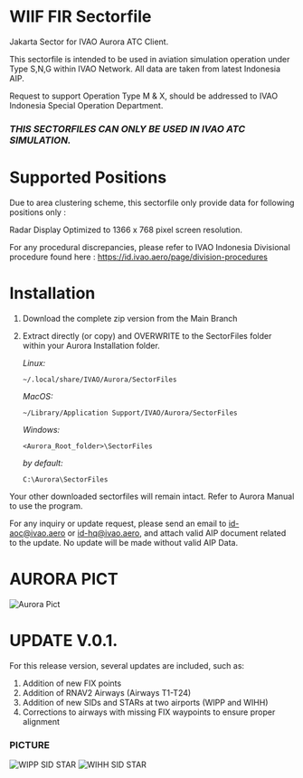 # WIIF FIR Sectorfile
Jakarta Sector for IVAO Aurora ATC Client.

This sectorfile is intended to be used in aviation simulation operation under Type S,N,G within IVAO Network. All data are taken from latest Indonesia AIP.

Request to support Operation Type M & X, should be addressed to IVAO Indonesia Special Operation Department.

### ***THIS SECTORFILES CAN ONLY BE USED IN IVAO ATC SIMULATION.***

# Supported Positions
Due to area clustering scheme, this sectorfile only provide data for following positions only :

Radar Display Optimized to 1366 x 768 pixel screen resolution.

For any procedural discrepancies, please refer to IVAO Indonesia Divisional procedure found here : https://id.ivao.aero/page/division-procedures

# Installation
1. Download the complete zip version from the Main Branch
2. Extract directly (or copy) and OVERWRITE to the SectorFiles folder within your Aurora Installation folder.
   
   *Linux:*
   
   ```~/.local/share/IVAO/Aurora/SectorFiles```
   
   *MacOS:*
   
   ```~/Library/Application Support/IVAO/Aurora/SectorFiles```
   
   *Windows:*
   
   ```<Aurora_Root_folder>\SectorFiles```
   
   *by default:*
   
   ```C:\Aurora\SectorFiles```

Your other downloaded sectorfiles will remain intact.
Refer to Aurora Manual to use the program.

For any inquiry or update request, please send an email to id-aoc@ivao.aero or id-hq@ivao.aero, and attach valid AIP document related to the update.
No update will be made without valid AIP Data.

# AURORA PICT
<img src="https://cdn.discordapp.com/attachments/1295294396232896512/1385706949458264094/Screenshot_2025-06-21_024215.png?ex=68570ba9&is=6855ba29&hm=3dd54549baaf9d6ee1a73d03ec2bc223cd831a7278c27542997dedc05929a7d2&" alt="Aurora Pict">

# UPDATE V.0.1.
For this release version, several updates are included, such as:

1. Addition of new FIX points
2. Addition of RNAV2 Airways (Airways T1-T24)
3. Addition of new SIDs and STARs at two airports (WIPP and WIHH)
4. Corrections to airways with missing FIX waypoints to ensure proper alignment

### PICTURE
<img src="https://cdn.discordapp.com/attachments/1295294396232896512/1385710478709362728/Screenshot_2025-06-21_025225.png?ex=68570ef3&is=6855bd73&hm=bc0b3274ab3b0689484f1e4705407e22159b2d6dfb5e6cc5de4a01af081c818d&" alt="WIPP SID STAR">
<img src="https://cdn.discordapp.com/attachments/1295294396232896512/1385710479024062495/Screenshot_2025-06-21_025155.png?ex=68570ef3&is=6855bd73&hm=4c21ffd2ec2578babc89d68fa9c1b0405155e18933117d9d972e0d7bef0dc993&" alt="WIHH SID STAR">










